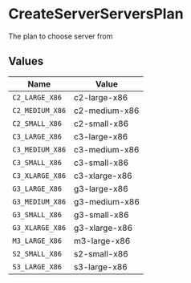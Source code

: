 # CreateServerServersPlan

The plan to choose server from


## Values

| Name            | Value           |
| --------------- | --------------- |
| `C2_LARGE_X86`  | c2-large-x86    |
| `C2_MEDIUM_X86` | c2-medium-x86   |
| `C2_SMALL_X86`  | c2-small-x86    |
| `C3_LARGE_X86`  | c3-large-x86    |
| `C3_MEDIUM_X86` | c3-medium-x86   |
| `C3_SMALL_X86`  | c3-small-x86    |
| `C3_XLARGE_X86` | c3-xlarge-x86   |
| `G3_LARGE_X86`  | g3-large-x86    |
| `G3_MEDIUM_X86` | g3-medium-x86   |
| `G3_SMALL_X86`  | g3-small-x86    |
| `G3_XLARGE_X86` | g3-xlarge-x86   |
| `M3_LARGE_X86`  | m3-large-x86    |
| `S2_SMALL_X86`  | s2-small-x86    |
| `S3_LARGE_X86`  | s3-large-x86    |